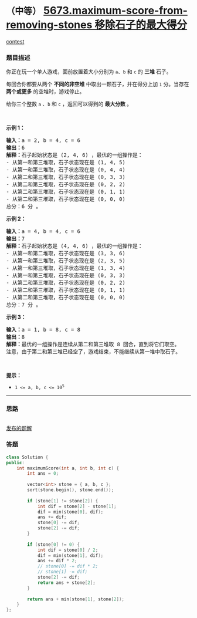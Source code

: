 # `（中等）` [5673.maximum-score-from-removing-stones 移除石子的最大得分](https://leetcode-cn.com/problems/maximum-score-from-removing-stones/)

[contest](https://leetcode-cn.com/contest/weekly-contest-227/problems/maximum-score-from-removing-stones/)

### 题目描述
<p>你正在玩一个单人游戏，面前放置着大小分别为 <code>a</code>​​​​​​、<code>b</code> 和 <code>c</code>​​​​​​ 的 <strong>三堆</strong> 石子。</p>

<p>每回合你都要从两个 <strong>不同的非空堆</strong> 中取出一颗石子，并在得分上加 <code>1</code> 分。当存在 <strong>两个或更多</strong> 的空堆时，游戏停止。</p>

<p>给你三个整数 <code>a</code> 、<code>b</code> 和 <code>c</code> ，返回可以得到的 <strong>最大分数</strong> 。</p>
&nbsp;

<p><strong>示例 1：</strong></p>

<pre><strong>输入：</strong>a = 2, b = 4, c = 6
<strong>输出：</strong>6
<strong>解释：</strong>石子起始状态是 (2, 4, 6) ，最优的一组操作是：
- 从第一和第三堆取，石子状态现在是 (1, 4, 5)
- 从第一和第三堆取，石子状态现在是 (0, 4, 4)
- 从第二和第三堆取，石子状态现在是 (0, 3, 3)
- 从第二和第三堆取，石子状态现在是 (0, 2, 2)
- 从第二和第三堆取，石子状态现在是 (0, 1, 1)
- 从第二和第三堆取，石子状态现在是 (0, 0, 0)
总分：6 分 。
</pre>

<p><strong>示例 2：</strong></p>

<pre><strong>输入：</strong>a = 4, b = 4, c = 6
<strong>输出：</strong>7
<strong>解释：</strong>石子起始状态是 (4, 4, 6) ，最优的一组操作是：
- 从第一和第二堆取，石子状态现在是 (3, 3, 6)
- 从第一和第三堆取，石子状态现在是 (2, 3, 5)
- 从第一和第三堆取，石子状态现在是 (1, 3, 4)
- 从第一和第三堆取，石子状态现在是 (0, 3, 3)
- 从第二和第三堆取，石子状态现在是 (0, 2, 2)
- 从第二和第三堆取，石子状态现在是 (0, 1, 1)
- 从第二和第三堆取，石子状态现在是 (0, 0, 0)
总分：7 分 。
</pre>

<p><strong>示例 3：</strong></p>

<pre><strong>输入：</strong>a = 1, b = 8, c = 8
<strong>输出：</strong>8
<strong>解释：</strong>最优的一组操作是连续从第二和第三堆取 8 回合，直到将它们取空。
注意，由于第二和第三堆已经空了，游戏结束，不能继续从第一堆中取石子。
</pre>

<p>&nbsp;</p>

<p><strong>提示：</strong></p>

<ul>
	<li><code>1 &lt;= a, b, c &lt;= 10<sup>5</sup></code></li>
</ul>


---
### 思路
```
```

[发布的题解](https://leetcode-cn.com/problems/maximum-score-from-removing-stones/solution/maximum-score-by-ikaruga-0trm/)

### 答题
``` C++
class Solution {
public:
    int maximumScore(int a, int b, int c) {
        int ans = 0;
        
        vector<int> stone = { a, b, c };
        sort(stone.begin(), stone.end());
        
        if (stone[1] != stone[2]) {
            int dif = stone[2] - stone[1];
            dif = min(stone[0], dif);
            ans += dif;
            stone[0] -= dif;
            stone[2] -= dif;
        }
        
        if (stone[0] != 0) {
            int dif = stone[0] / 2;
            dif = min(stone[1], dif);
            ans += dif * 2;
            // stone[0] -= dif * 2;
            // stone[1] -= dif;
            stone[2] -= dif;
            return ans + stone[2];
        } 
        
        return ans + min(stone[1], stone[2]);
    }
};
```




